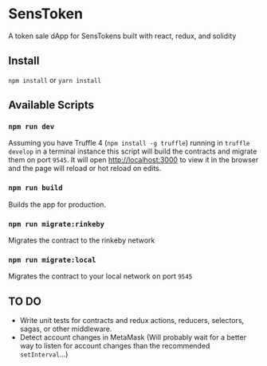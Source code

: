 # SensToken
A token sale dApp for SensTokens built with react, redux, and solidity

## Install

`npm install` or `yarn install`

## Available Scripts

### `npm run dev`

Assuming you have Truffle 4 (`npm install -g truffle`) running in `truffle develop` in a terminal instance this script will build the contracts and migrate them on port `9545`. It will open [http://localhost:3000](http://localhost:3000) to view it in the browser and the page will reload or hot reload on edits.<br>

### `npm run build`

Builds the app for production.

### `npm run migrate:rinkeby`

Migrates the contract to the rinkeby network

### `npm run migrate:local`

Migrates the contract to your local network on port `9545`

## TO DO

* Write unit tests for contracts and redux actions, reducers, selectors, sagas, or other middleware.
* Detect account changes in MetaMask (Will probably wait for a better way to listen for account changes than the  recommended `setInterval`...)

